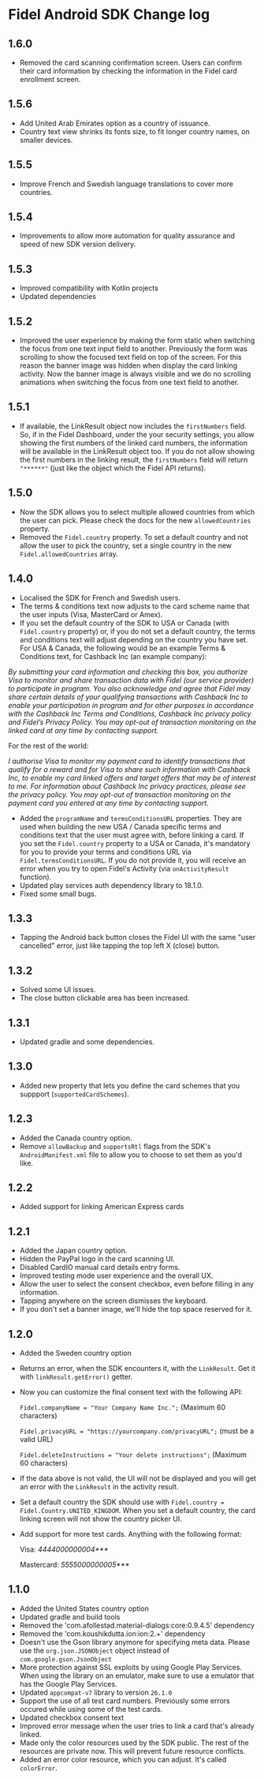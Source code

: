 # Fidel Android SDK Change log

## 1.6.0

- Removed the card scanning confirmation screen. Users can confirm their card information by checking the information in the Fidel card enrollment screen.

## 1.5.6
- Add United Arab Emirates option as a country of issuance.
- Country text view shrinks its fonts size, to fit longer country names, on smaller devices.

## 1.5.5
- Improve French and Swedish language translations to cover more countries.

## 1.5.4
- Improvements to allow more automation for quality assurance and speed of new SDK version delivery.

## 1.5.3

- Improved compatibility with Kotlin projects
- Updated dependencies

## 1.5.2

- Improved the user experience by making the form static when switching the focus from one text input field to another. Previously the form was scrolling to show the focused text field on top of the screen. For this reason the banner image was hidden when display the card linking activity. Now the banner image is always visible and we do no scrolling animations when switching the focus from one text field to another.

## 1.5.1

- If available, the LinkResult object now includes the `firstNumbers` field. So, if in the Fidel Dashboard, under the your security settings, you allow showing the first numbers of the linked card numbers, the information will be available in the LinkResult object too. If you do not allow showing the first numbers in the linking result, the `firstNumbers` field will return `"******"` (just like the object which the Fidel API returns).

## 1.5.0

- Now the SDK allows you to select multiple allowed countries from which the user can pick. Please check the docs for the new `allowedCountries` property.
- Removed the `Fidel.country` property. To set a default country and not allow the user to pick the country, set a single country in the new `Fidel.allowedCountries` array.

## 1.4.0

- Localised the SDK for French and Swedish users.
- The terms & conditions text now adjusts to the card scheme name that the user inputs (Visa, MasterCard or Amex).
- If you set the default country of the SDK to USA or Canada (with `Fidel.country` property) or, if you do not set a default country, the terms and conditions text will adjust depending on the country you have set. For USA & Canada, the following would be an example Terms & Conditions text, for Cashback Inc (an example company):

*By submitting your card information and checking this box, you authorize Visa to monitor and share transaction data with Fidel (our service provider) to participate in  program. You also acknowledge and agree that Fidel may share certain details of your qualifying transactions with Cashback Inc to enable your participation in  program and for other purposes in accordance with the Cashback Inc Terms and Conditions, Cashback Inc privacy policy and Fidel’s Privacy Policy. You may opt-out of transaction monitoring on the linked card at any time by contacting support.*

For the rest of the world:

*I authorise Visa to monitor my payment card to identify transactions that qualify for a reward and for Visa to share such information with Cashback Inc, to enable my card linked offers and target offers that may be of interest to me. For information about Cashback Inc privacy practices, please see the privacy policy. You may opt-out of transaction monitoring on the payment card you entered at any time by contacting support.*

- Added the `programName` and `termsConditionsURL` properties. They are used when building the new USA / Canada specific terms and conditions text that the user must agree with, before linking a card. If you set the `Fidel.country` property to a USA or Canada, it's mandatory for you to provide your terms and conditions URL via `Fidel.termsConditionsURL`. If you do not provide it, you will receive an error when you try to open Fidel's Activity (via `onActivityResult` function).
- Updated play services auth dependency library to 18.1.0.
- Fixed some small bugs.

## 1.3.3

- Tapping the Android back button closes the Fidel UI with the same "user cancelled" error, just like tapping the top left X (close) button.

## 1.3.2

- Solved some UI issues.
- The close button clickable area has been increased.

## 1.3.1

- Updated gradle and some dependencies.

## 1.3.0

- Added new property that lets you define the card schemes that you suppport (`supportedCardSchemes`).

## 1.2.3

- Added the Canada country option.
- Remove `allowBackup` and `supportsRtl` flags from the SDK's `AndroidManifest.xml` file to allow you to choose to set them as you'd like.

## 1.2.2

- Added support for linking American Express cards

## 1.2.1
- Added the Japan country option.
- Hidden the PayPal logo in the card scanning UI.
- Disabled CardIO manual card details entry forms.
- Improved testing mode user experience and the overall UX.
- Allow the user to select the consent checkbox, even before filling in any information.
- Tapping anywhere on the screen dismisses the keyboard.
- If you don't set a banner image, we'll hide the top space reserved for it.

## 1.2.0
- Added the Sweden country option
- Returns an error, when the SDK encounters it, with the `LinkResult`. Get it with `linkResult.getError()` getter.
- Now you can customize the final consent text with the following API:

    `Fidel.companyName = "Your Company Name Inc.";` (Maximum 60 characters)
    
    `Fidel.privacyURL = "https://yourcompany.com/privacyURL";` (must be a valid URL)
    
    `Fidel.deleteInstructions = "Your delete instructions";` (Maximum 60 characters)
    
- If the data above is not valid, the UI will not be displayed and you will get an error with the `LinkResult` in the activity result.
- Set a default country the SDK should use with `Fidel.country = Fidel.Country.UNITED_KINGDOM`. When you set a default country, the card linking screen will not show the country picker UI.
- Add support for more test cards. Anything with the following format:

    Visa: _4444000000004***_
    
    Mastercard: _5555000000005***_


## 1.1.0
- Added the United States country option
- Updated gradle and build tools
- Removed the 'com.afollestad.material-dialogs:core:0.9.4.5' dependency
- Removed the 'com.koushikdutta.ion:ion:2.+' dependency
- Doesn't use the Gson library anymore for specifying meta data. Please use the `org.json.JSONObject` object instead of `com.google.gson.JsonObject`
- More protection against SSL exploits by using Google Play Services. When using the library on an emulator, make sure to use a emulator that has the Google Play Services.
- Updated `appcompat-v7` library to version `26.1.0`
- Support the use of all test card numbers. Previously some errors occured while using some of the test cards.
- Updated checkbox consent text
- Improved error message when the user tries to link a card that's already linked.
- Made only the color resources used by the SDK public. The rest of the resources are private now. This will prevent future resource conflicts.
- Added an error color resource, which you can adjust. It's called `colorError`.